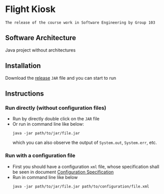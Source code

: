 # Flight Kiosk

~~~~
The release of the course work in Software Engineering by Group 103
~~~~

## Software Architecture
Java project without architectures

## Installation
Download the [release](https://gitee.com/electronick_pro/software-engineering2022-103/attach_files/1016969/download/software-engineering2022-103.jar) `JAR` file and you can start to run

## Instructions

### Run directly (without configuration files)
- Run by directly double click on the `JAR` file
- Or run in command line like below:
  ```shell
  java -jar path/to/jar/file.jar
  ```
  which you can also observe the output of `System.out`,  `System.err`, etc.
### Run with a configuration file
- First you should have a configuration `xml` file, whose specification shall be seen in document [Configuration Specification](Configuration%20Specification.md)
- Run in command line like below
  ```shell
  java -jar path/to/jar/file.jar path/to/configuration/file.xml
  ```